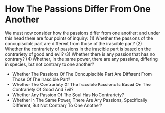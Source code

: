 # How The Passions Differ From One Another

We must now consider how the passions differ from one another: and under this head there are four points of inquiry:
(1) Whether the passions of the concupiscible part are different from those of the irascible part?
(2) Whether the contrariety of passions in the irascible part is based on the contrariety of good and evil?
(3) Whether there is any passion that has no contrary?
(4) Whether, in the same power, there are any passions, differing in species, but not contrary to one another?

* Whether The Passions Of The Concupiscible Part Are Different From Those Of The Irascible Part?
* Whether The Contrariety Of The Irascible Passions Is Based On The Contrariety Of Good And Evil?
* Whether Any Passion Of The Soul Has No Contrariety?
* Whether In The Same Power, There Are Any Passions, Specifically Different, But Not Contrary To One Another?